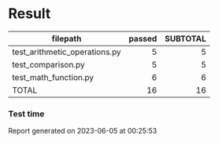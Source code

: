 # Result

|           filepath            | passed | SUBTOTAL |
| ----------------------------- | -----: | -------: |
| test_arithmetic_operations.py |      5 |        5 |
| test_comparison.py            |      5 |        5 |
| test_math_function.py         |      6 |        6 |
| TOTAL                         |     16 |       16 |

### Test time

Report generated on 2023-06-05 at 00:25:53
